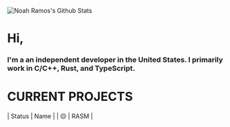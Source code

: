 ![Noah Ramos's Github Stats](https://github-readme-stats.vercel.app/api?username=NoahTheRamos&show_icons=true&theme=transparent)

# Hi, 
### I'm a an independent developer in the **United States**. I primarily work in C/C++, Rust, and TypeScript. 

# CURRENT PROJECTS

| Status | Name |
|   🟡   | RASM |

